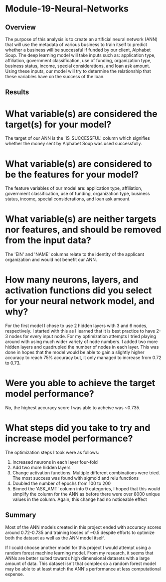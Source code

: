 # Module-19-Neural-Networks

## Overview
The purpose of this analysis is to create an artificial neural network (ANN) that will use the metadata of various business to train itself to predict whether a business will be successful if funded by our client, Alphabet Soup. The deep learning model will take inputs such as: application type, affiliation, government classification, use of funding, organization type, business status, income, special considerations, and loan ask amount. Using these inputs, our model will try to determine the relationship that these variables have on the success of the loan.

## Results
# What variable(s) are considered the target(s) for your model?
The target of our ANN is the 'IS_SUCCESSFUL' column which signifies whether the money sent by Alphabet Soup was used successfully.

# What variable(s) are considered to be the features for your model?
The feature variables of our model are: application type, affiliation, government classification, use of funding, organization type, business status, income, special considerations, and loan ask amount. 

# What variable(s) are neither targets nor features, and should be removed from the input data?
The 'EIN' and 'NAME' columns relate to the identity of the applicant organization and would not benefit our ANN.

# How many neurons, layers, and activation functions did you select for your neural network model, and why?
For the first model I chose to use 2 hidden layers with 3 and 6 nodes, respectively. I started with this as I learned that it is best practice to have 2-3 nodes for every input node. For my optimization attempts I tried playing around with using much wider variety of node numbers. I added two more hidden layers and quadrupled the number of nodes in each layer. This was done in hopes that the model would be able to gain a slightly higher accuracy to reach 75% accuracy but, it only managed to increase from 0.72 to 0.73.

# Were you able to achieve the target model performance?
No, the highest accuracy score I was able to acheive was ~0.735.

# What steps did you take to try and increase model performance?
The optimization steps I took were as follows:
1. Increased neurons in each layer four-fold
2. Add two more hidden layers
3. Change activation functions. Multiple different combinations were tried. The most success was found with sigmoid and relu functions
4. Doubled the number of epochs from 100 to 200
5. Binned the 'ASK_AMT' column into 9 categories, I hoped that this would simplify the column for the ANN as before there were over 8000 unique values in the column. Again, this change had no noticeable effect

## Summary 
Most of the ANN models created in this project ended with accuracy scores around 0.72-0.735 and training losses of ~0.5 despite efforts to optimize both the dataset as well as the ANN model itself. 

If I could choose another model for this project I would attempt using a random forest machine learning model. From my research, it seems that ANNs are better suited towards high dimensional datasets with a large amount of data. This dataset isn't that complex so a random forest model may be able to at least match the ANN's performance at less computational expense.
